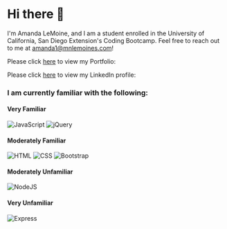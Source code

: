 # Hi there 👋

I'm Amanda LeMoine, and I am a student enrolled in the University of California, San Diego Extension's Coding Bootcamp. Feel free to reach out to me at <a href="mailto:amanda1@mnlemoines.com">amanda1@mnlemoines.com</a>!

Please click <a href="https://veryfaye.github.io/ResponsivePortfolio/">here</a> to view my Portfolio:

Please click <a href="https://veryfaye.github.io/ResponsivePortfolio/">here</a> to view my LinkedIn profile:

### I am currently familiar with the following:

#### Very Familiar
![JavaScript](https://img.shields.io/badge/javascript%20-%23323330.svg?&style=for-the-badge&logo=javascript&logoColor=%23F7DF1E) ![jQuery](https://img.shields.io/badge/jquery%20-%230769AD.svg?&style=for-the-badge&logo=jquery&logoColor=white)

#### Moderately Familiar
![HTML](https://img.shields.io/badge/html5%20-%23E34F26.svg?&style=for-the-badge&logo=html5&logoColor=white) ![CSS](https://img.shields.io/badge/css3%20-%231572B6.svg?&style=for-the-badge&logo=css3&logoColor=white) ![Bootstrap](https://img.shields.io/badge/bootstrap%20-%23563D7C.svg?&style=for-the-badge&logo=bootstrap&logoColor=white)

#### Moderately Unfamiliar

![NodeJS](https://img.shields.io/badge/node.js%20-%2343853D.svg?&style=for-the-badge&logo=node.js&logoColor=white)

#### Very Unfamiliar
![Express](https://img.shields.io/badge/Express.js-404D59?style=for-the-badge)
